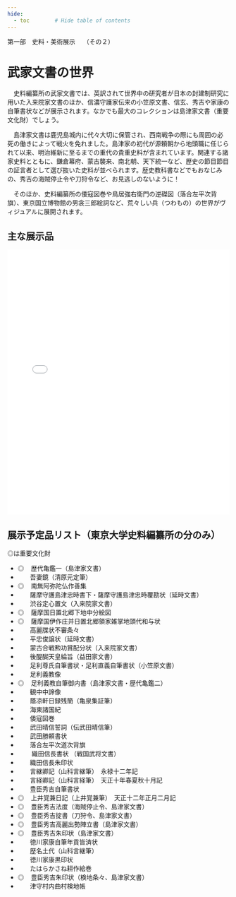 ```yaml
---
hide:
  - toc        # Hide table of contents
---
```


第一部　史料・美術展示　 （その２）

# 武家文書の世界

　史料編纂所の武家文書では、英訳されて世界中の研究者が日本の封建制研究に用いた入来院家文書のほか、信濃守護家伝来の小笠原文書、信玄、秀吉や家康の自筆書状などが展示されます。なかでも最大のコレクションは島津家文書（重要文化財）でしょう。

　島津家文書は鹿児島城内に代々大切に保管され、西南戦争の際にも周囲の必死の働きによって戦火を免れました。島津家の初代が源頼朝から地頭職に任じられて以来、明治維新に至るまでの重代の貴重史料が含まれています。関連する諸家史料とともに、鎌倉幕府、蒙古襲来、南北朝、天下統一など、歴史の節目節目の証言者として選び抜いた史料が並べられます。歴史教科書などでもおなじみの、秀吉の海賊停止令や刀狩令など、お見逃しのないように！

　そのほか、史料編纂所の倭寇図巻や鳥居強右衛門の逆磔図（落合左平次背旗）、東京国立博物館の男衾三郎絵詞など、荒々しい兵（つわもの）の世界がヴィジュアルに展開されます。

## 主な展示品

<iframe height="600px" src="../cp/?u=../json/012.json" width="100%" frameBorder="0"></iframe>

## 展示予定品リスト（東京大学史料編纂所の分のみ）

◎は重要文化財

* ◎    歴代亀鑑一（島津家文書）   
*        吾妻鏡（清原元定筆）   
* ◎    南無阿弥陀仏作善集   
*        薩摩守護島津忠時書下・薩摩守護島津忠時覆勘状（延時文書）      
*        渋谷定心置文（入来院家文書）   
* ◎    薩摩国日置北郷下地中分絵図   
* ◎    薩摩国伊作庄并日置北郷領家雑掌地頭代和与状   
*        高麗牒状不審条々   
*        平忠俊譲状（延時文書）   
*        蒙古合戦勲功賞配分状（入来院家文書）   
*        後醍醐天皇綸旨（益田家文書）   
*        足利尊氏自筆書状・足利直義自筆書状（小笠原文書）
*        足利義教像   
* ◎    足利義教自筆御内書（島津家文書・歴代亀鑑二）   
*        観中中諦像   
*        蔭凉軒日録残簡（亀泉集証筆）   
*        海東諸国紀   
*        倭寇図巻   
*        武田晴信誓詞（伝武田晴信筆）   
*        武田勝頼書状   
*        落合左平次道次背旗   
*         織田信長書状 （戦国武将文書）  
*        織田信長朱印状   
*        言継卿記（山科言継筆）　永禄十二年記   
*        言経卿記（山科言経筆）　天正十年春夏秋十月記   
*        豊臣秀吉自筆書状   
* ◎    上井覚兼日記（上井覚兼筆）　天正十二年正月二月記   
* ◎    豊臣秀吉法度（海賊停止令、島津家文書）   
* ◎    豊臣秀吉掟書（刀狩令、島津家文書）   
* ◎    豊臣秀吉高麗出勢陣立書（島津家文書）   
* ◎    豊臣秀吉朱印状（島津家文書）   
*        徳川家康自筆年貢皆済状   
*        歴名土代（山科言継筆）   
*        徳川家康黒印状   
*        たはらかさね耕作絵巻   
* ◎    豊臣秀吉朱印状（検地条々、島津家文書）   
*        津守村内曲村検地帳 